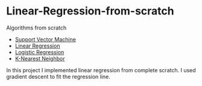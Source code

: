 # Linear-Regression-from-scratch

Algorithms from scratch
- [Support Vector Machine](https://github.com/MaclaurinYudhisthira/SVM-from-scratch)
- [Linear Regression](https://github.com/MaclaurinYudhisthira/Linear-Regression-from-scratch)
- [Logistic Regression](https://github.com/MaclaurinYudhisthira/Logistic-Regression-from-scratch)
- [K-Nearest Neighbor](https://github.com/MaclaurinYudhisthira/KNN-from-scratch)

In this project I implemented linear regression from complete scratch.
I used gradient descent to fit the regression line.
